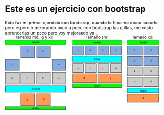 # Este es un ejercicio con bootstrap
Este fue mi primer ejercicio con bootstrap, 
 cuando lo hice  me costo hacerlo  pero espero ir mejorando poco a poco con bootstrap  las grillas, me costo aprenderlas  un poco pero voy mejorando ya .
![Esto es una imagen de un ejercicio de bootstrap](ejer-bootstrap.png)